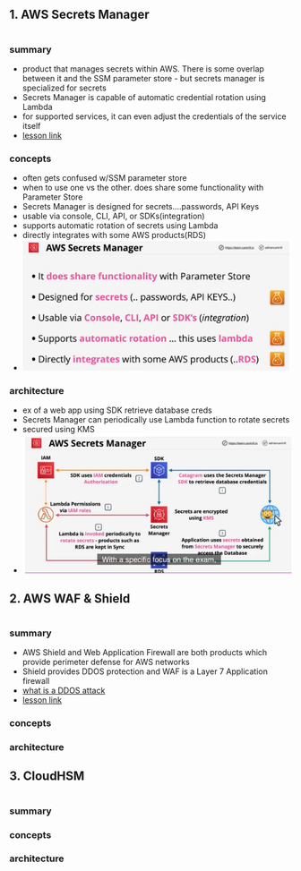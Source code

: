 ## 1. AWS Secrets Manager

#

### summary

- product that manages secrets within AWS. There is some overlap between it and the SSM parameter store - but secrets manager is specialized for secrets
- Secrets Manager is capable of automatic credential rotation using Lambda
- for supported services, it can even adjust the credentials of the service itself
- [lesson link](https://learn.cantrill.io/courses/730712/lectures/15793908)

### concepts

- often gets confused w/SSM parameter store
- when to use one vs the other. does share some functionality with Parameter Store
- Secrets Manager is designed for secrets....passwords, API Keys
- usable via console, CLI, API, or SDKs(integration)
- supports automatic rotation of secrets using Lambda
- directly integrates with some AWS products(RDS)
- ![Secrets Manager concepts](img/securitySMconcepts.png)

### architecture

- ex of a web app using SDK retrieve database creds
- Secrets Manager can periodically use Lambda function to rotate secrets
- secured using KMS
- ![Secrets Mgr arch example](img/securitySMarch.png)

## 2. AWS WAF & Shield

#

### summary

- AWS Shield and Web Application Firewall are both products which provide perimeter defense for AWS networks
- Shield provides DDOS protection and WAF is a Layer 7 Application firewall
- [what is a DDOS attack](https://www.cloudflare.com/en-au/learning/ddos/what-is-a-ddos-attack/)
- [lesson link](https://learn.cantrill.io/courses/730712/lectures/15792890)

### concepts

### architecture

## 3. CloudHSM

#

### summary

### concepts

### architecture
